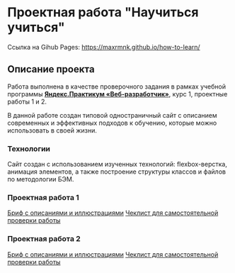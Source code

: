 # Проектная работа "Научиться учиться"

Ссылка на Gihub Pages: https://maxrmnk.github.io/how-to-learn/

## Описание проекта
Работа выполнена в качестве проверочного задания в рамках учебной программы **[Яндекс.Практикум «Веб-разработчик»](https://practicum.yandex.ru/web/)**, курс 1, проектные работы 1 и 2.

В данной работе создан типовой одностраничный сайт с описанием современных и эффективных подходов к обучению, которые можно использовать в своей жизни.

### Технологии
Сайт создан с использованием изученных технологий: flexbox-верстка, анимация элементов, а также построение структуры классов и файлов по методологии БЭМ.

### Проектная работа 1
[Бриф с описаниями и иллюстрациями](https://disk.yandex.ru/i/v2ogYELngs56Bw)
[Чеклист для самостоятельной проверки работы](https://disk.yandex.ru/i/bOdsD7pN36WRUQ)

### Проектная работа 2
[Бриф с описаниями и иллюстрациями](https://disk.yandex.ru/i/Febn_DhiN0Syuw)
[Чеклист для самостоятельной проверки работы](https://disk.yandex.ru/i/Ce_eJpeDOZCS6w)

